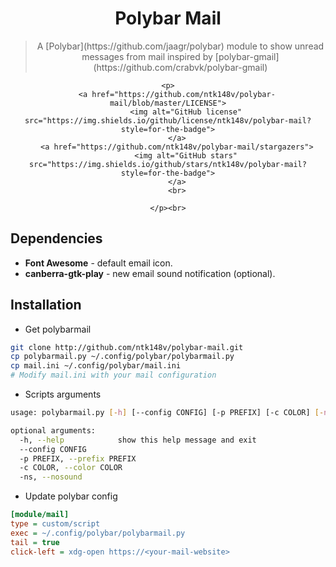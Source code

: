 <div align="center">
	<h1>Polybar Mail</h1>
	<blockquote align="center">A [Polybar](https://github.com/jaagr/polybar) module to show unread messages from mail inspired by [polybar-gmail](https://github.com/crabvk/polybar-gmail)</blockquote>

	<p>
		<a href="https://github.com/ntk148v/polybar-mail/blob/master/LICENSE">
			<img alt="GitHub license" src="https://img.shields.io/github/license/ntk148v/polybar-mail?style=for-the-badge">
		</a>
		<a href="https://github.com/ntk148v/polybar-mail/stargazers">
			<img alt="GitHub stars" src="https://img.shields.io/github/stars/ntk148v/polybar-mail?style=for-the-badge">
		</a>
		<br>
<!--		<a href="https://github.com/ntk148v/polybar-mail/actions">
			<img alt="Windows Build Status" src="https://img.shields.io/github/workflow/status/ntk148v/polybar-mail/Windows%20Build?style=flat-square&logo=github&label=Windows">
		</a>
		<a href="https://github.com/ntk148v/polybar-mail/actions">
			<img alt="GNU/Linux Build Status" src="https://img.shields.io/github/workflow/status/ntk148v/polybar-mail/Linux%20Build?style=flat-square&logo=github&label=GNU/Linux">
		</a>
		<a href="https://github.com/ntk148v/polybar-mail/actions">
			<img alt="MacOS Build Status" src="https://img.shields.io/github/workflow/status/ntk148v/polybar-mail/MacOS%20Build?style=flat-square&logo=github&label=MacOS">
		</a>
		<br>-->
	</p><br>
</div>

## Dependencies

 - **Font Awesome** - default email icon.
- **canberra-gtk-play** - new email sound notification (optional).

## Installation

- Get polybarmail

```bash
git clone http://github.com/ntk148v/polybar-mail.git
cp polybarmail.py ~/.config/polybar/polybarmail.py
cp mail.ini ~/.config/polybar/mail.ini
# Modify mail.ini with your mail configuration
```

- Scripts arguments

```bash
usage: polybarmail.py [-h] [--config CONFIG] [-p PREFIX] [-c COLOR] [-ns]

optional arguments:
  -h, --help            show this help message and exit
  --config CONFIG
  -p PREFIX, --prefix PREFIX
  -c COLOR, --color COLOR
  -ns, --nosound
```

- Update polybar config

```ini
[module/mail]
type = custom/script
exec = ~/.config/polybar/polybarmail.py
tail = true
click-left = xdg-open https://<your-mail-website>
```
